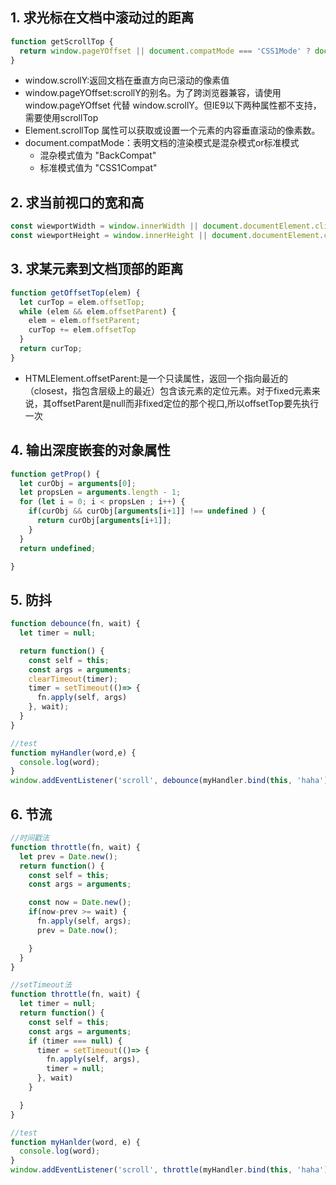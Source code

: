 ## 1. 求光标在文档中滚动过的距离
```js
function getScrollTop {
  return window.pageYOffset || document.compatMode === 'CSS1Mode' ? document.documentElement.scrollTop : document.body.scrollTop;
}
```

- window.scrollY:返回文档在垂直方向已滚动的像素值
- window.pageYOffset:scrollY的别名。为了跨浏览器兼容，请使用 window.pageYOffset 代替 window.scrollY。但IE9以下两种属性都不支持，需要使用scrollTop
- Element.scrollTop 属性可以获取或设置一个元素的内容垂直滚动的像素数。
- document.compatMode：表明文档的渲染模式是混杂模式or标准模式
  - 混杂模式值为 "BackCompat"
  - 标准模式值为 "CSS1Compat"

## 2. 求当前视口的宽和高
```js
const wiewportWidth = window.innerWidth || document.documentElement.clientWidth || document.body.clientWidth;
const wiewportHeight = window.innerHeight || document.documentElement.clientHeight || document.bod.clientHeight;
```

## 3. 求某元素到文档顶部的距离
```js
function getOffsetTop(elem) {
  let curTop = elem.offsetTop;
  while (elem && elem.offsetParent) {
    elem = elem.offsetParent;
    curTop += elem.offsetTop
  }
  return curTop;
}
```

- HTMLElement.offsetParent:是一个只读属性，返回一个指向最近的（closest，指包含层级上的最近）包含该元素的定位元素。对于fixed元素来说，其offsetParent是null而非fixed定位的那个视口,所以offsetTop要先执行一次

## 4. 输出深度嵌套的对象属性

```js
function getProp() {
  let curObj = arguments[0];
  let propsLen = arguments.length - 1;
  for (let i = 0; i < propsLen ; i++) {
    if(curObj && curObj[arguments[i+1]] !== undefined ) {
      return curObj[arguments[i+1]];
    }
  }
  return undefined;

}

```

## 5. 防抖
```js
function debounce(fn, wait) {
  let timer = null;

  return function() {
    const self = this;
    const args = arguments;
    clearTimeout(timer);
    timer = setTimeout(()=> {
      fn.apply(self, args)
    }, wait);
  }
}

//test
function myHandler(word,e) {
  console.log(word);
}
window.addEventListener('scroll', debounce(myHandler.bind(this, 'haha'), 1000));
```
## 6. 节流
```js
//时间戳法
function throttle(fn, wait) {
  let prev = Date.new();
  return function() {
    const self = this;
    const args = arguments;

    const now = Date.new();
    if(now-prev >= wait) {
      fn.apply(self, args);
      prev = Date.now();

    }
  }
}

//setTimeout法
function throttle(fn, wait) {
  let timer = null;
  return function() {
    const self = this;
    const args = arguments;
    if (timer === null) {
      timer = setTimeout(()=> {
        fn.apply(self, args),
        timer = null;
      }, wait)
    }

  }
}

//test
function myHanlder(word, e) {
  console.log(word);
}
window.addEventListener('scroll', throttle(myHandler.bind(this, 'haha'),1000));

```
